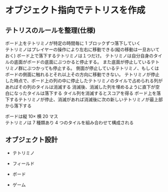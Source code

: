 # オブジェクト指向でテトリスを作成

## テトリスのルールを整理(仕様)

ボード上をテトリミノが特定の時間毎に 1 ブロックずつ落下していく  
テトリミノはプレイヤーの操作により左右に移動できる(縦の移動は一旦おいておく)
ボード上で落下するテトリミノは１つだけ。
テトリミノは自分自身のタイルの底面がボードの底面にぶつかると停止する。
また底面が停止しているテトリミノ群にぶつかっても停止する。
側面が停止しているテトリミノ、もしくはボードの側面に触れるとそれ以上その方向に移動できない。
テトリミノが停止した時点で、ボード上の列の中に停止したテトリミノのタイルで占められる列があればその列のタイルは消滅する
消滅後、消滅した列を埋めるように直下が空白になったタイルは落下する
タイル列を消滅するとスコアを得る
ボード上を落下するテトリミノが停止、消滅があれば消滅後に次の新しいテトリミノが最上部から落下する

ボードは縦 10× 横 20 マス  
テトリミノは 7 種類あり 4 つのタイルを組み合わせて構成される

## オブジェクト設計

- テトリミノ

- フィールド

- ボード

- ゲーム
